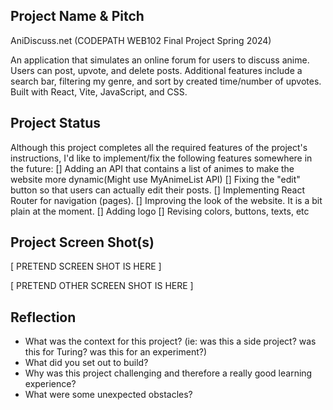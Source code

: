 ## Project Name & Pitch

AniDiscuss.net (CODEPATH WEB102 Final Project Spring 2024)

An application that simulates an online forum for users to discuss anime. Users can post, upvote, and delete posts. Additional features include a search bar, filtering my genre, and sort by created time/number of upvotes. Built with React, Vite, JavaScript, and CSS.

## Project Status

Although this project completes all the required features of the project's instructions, I'd like to implement/fix the following features somewhere in the future:
[] Adding an API that contains a list of animes to make the website more dynamic(Might use MyAnimeList API)
[] Fixing the "edit" button so that users can actually edit their posts.
[] Implementing React Router for navigation (pages).
[] Improving the look of the website. It is a bit plain at the moment.
  [] Adding logo
  [] Revising colors, buttons, texts, etc

## Project Screen Shot(s)

[ PRETEND SCREEN SHOT IS HERE ]

[ PRETEND OTHER SCREEN SHOT IS HERE ]

## Reflection

  - What was the context for this project? (ie: was this a side project? was this for Turing? was this for an experiment?)
  - What did you set out to build?
  - Why was this project challenging and therefore a really good learning experience?
  - What were some unexpected obstacles?
